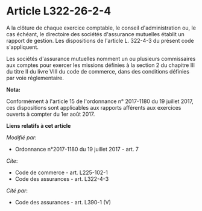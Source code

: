 # Article L322-26-2-4

A la clôture de chaque exercice comptable, le conseil d'administration ou, le cas échéant, le directoire des sociétés
d'assurance mutuelles établit un rapport de gestion. Les dispositions de l'article L. 322-4-3 du présent code s'appliquent.

Les sociétés d'assurance mutuelles nomment un ou plusieurs commissaires aux comptes pour exercer les missions définies à la
section 2 du chapitre III du titre II du livre VIII du code de commerce, dans des conditions définies par voie réglementaire.

**Nota:**

Conformément à l'article 15 de l'ordonnance n° 2017-1180 du 19 juillet 2017, ces dispositions sont applicables aux rapports
afférents aux exercices ouverts à compter du 1er août 2017.

**Liens relatifs à cet article**

_Modifié par_:

  - Ordonnance n°2017-1180 du 19 juillet 2017 - art. 7

_Cite_:

  - Code de commerce - art. L225-102-1
  - Code des assurances - art. L322-4-3

_Cité par_:

  - Code des assurances - art. L390-1 (V)
